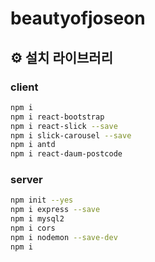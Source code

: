# beautyofjoseon


## ⚙️ 설치 라이브러리  

### client
  
```bash
npm i
npm i react-bootstrap
npm i react-slick --save
npm i slick-carousel --save
npm i antd
npm i react-daum-postcode
```

### server

```bash
npm init --yes
npm i express --save
npm i mysql2
npm i cors
npm i nodemon --save-dev
npm i
```
